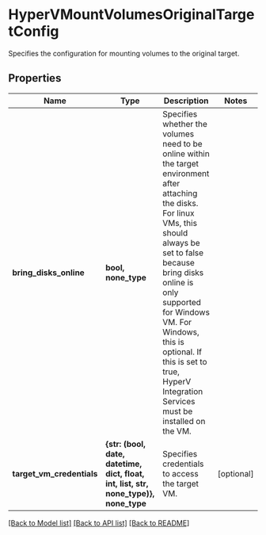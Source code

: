# HyperVMountVolumesOriginalTargetConfig

Specifies the configuration for mounting volumes to the original target.

## Properties
Name | Type | Description | Notes
------------ | ------------- | ------------- | -------------
**bring_disks_online** | **bool, none_type** | Specifies whether the volumes need to be online within the target environment after attaching the disks. For linux VMs, this should always be set to false because bring disks online is only supported for Windows VM. For Windows, this is optional. If this is set to true, HyperV Integration Services must be installed on the VM. | 
**target_vm_credentials** | **{str: (bool, date, datetime, dict, float, int, list, str, none_type)}, none_type** | Specifies credentials to access the target VM. | [optional] 

[[Back to Model list]](../README.md#documentation-for-models) [[Back to API list]](../README.md#documentation-for-api-endpoints) [[Back to README]](../README.md)


